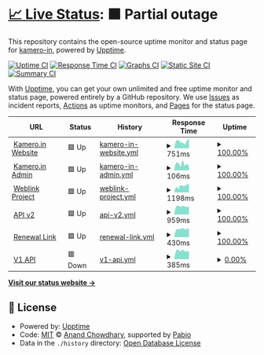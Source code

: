 # [📈 Live Status](https://status.kamero.in): <!--live status--> **🟧 Partial outage**

This repository contains the open-source uptime monitor and status page for [kamero-in](https://status.kamero.in), powered by [Upptime](https://github.com/upptime/upptime).

[![Uptime CI](https://github.com/kamero-in/upptime/workflows/Uptime%20CI/badge.svg)](https://github.com/kamero-in/upptime/actions?query=workflow%3A%22Uptime+CI%22)
[![Response Time CI](https://github.com/kamero-in/upptime/workflows/Response%20Time%20CI/badge.svg)](https://github.com/kamero-in/upptime/actions?query=workflow%3A%22Response+Time+CI%22)
[![Graphs CI](https://github.com/kamero-in/upptime/workflows/Graphs%20CI/badge.svg)](https://github.com/kamero-in/upptime/actions?query=workflow%3A%22Graphs+CI%22)
[![Static Site CI](https://github.com/kamero-in/upptime/workflows/Static%20Site%20CI/badge.svg)](https://github.com/kamero-in/upptime/actions?query=workflow%3A%22Static+Site+CI%22)
[![Summary CI](https://github.com/kamero-in/upptime/workflows/Summary%20CI/badge.svg)](https://github.com/kamero-in/upptime/actions?query=workflow%3A%22Summary+CI%22)

With [Upptime](https://upptime.js.org), you can get your own unlimited and free uptime monitor and status page, powered entirely by a GitHub repository. We use [Issues](https://github.com/kamero-in/upptime/issues) as incident reports, [Actions](https://github.com/kamero-in/upptime/actions) as uptime monitors, and [Pages](https://status.kamero.in) for the status page.

<!--start: status pages-->
<!-- This summary is generated by Upptime (https://github.com/upptime/upptime) -->
<!-- Do not edit this manually, your changes will be overwritten -->
<!-- prettier-ignore -->
| URL | Status | History | Response Time | Uptime |
| --- | ------ | ------- | ------------- | ------ |
| <img alt="" src="https://icons.duckduckgo.com/ip3/kamero.in.ico" height="13"> [Kamero.in Website](https://kamero.in) | 🟩 Up | [kamero-in-website.yml](https://github.com/Hitesh-Kamero/kamero-upptime/commits/HEAD/history/kamero-in-website.yml) | <details><summary><img alt="Response time graph" src="./graphs/kamero-in-website/response-time-week.png" height="20"> 751ms</summary><br><a href="https://status.kamero.in/history/kamero-in-website"><img alt="Response time 833" src="https://img.shields.io/endpoint?url=https%3A%2F%2Fraw.githubusercontent.com%2FHitesh-Kamero%2Fkamero-upptime%2FHEAD%2Fapi%2Fkamero-in-website%2Fresponse-time.json"></a><br><a href="https://status.kamero.in/history/kamero-in-website"><img alt="24-hour response time 380" src="https://img.shields.io/endpoint?url=https%3A%2F%2Fraw.githubusercontent.com%2FHitesh-Kamero%2Fkamero-upptime%2FHEAD%2Fapi%2Fkamero-in-website%2Fresponse-time-day.json"></a><br><a href="https://status.kamero.in/history/kamero-in-website"><img alt="7-day response time 751" src="https://img.shields.io/endpoint?url=https%3A%2F%2Fraw.githubusercontent.com%2FHitesh-Kamero%2Fkamero-upptime%2FHEAD%2Fapi%2Fkamero-in-website%2Fresponse-time-week.json"></a><br><a href="https://status.kamero.in/history/kamero-in-website"><img alt="30-day response time 481" src="https://img.shields.io/endpoint?url=https%3A%2F%2Fraw.githubusercontent.com%2FHitesh-Kamero%2Fkamero-upptime%2FHEAD%2Fapi%2Fkamero-in-website%2Fresponse-time-month.json"></a><br><a href="https://status.kamero.in/history/kamero-in-website"><img alt="1-year response time 833" src="https://img.shields.io/endpoint?url=https%3A%2F%2Fraw.githubusercontent.com%2FHitesh-Kamero%2Fkamero-upptime%2FHEAD%2Fapi%2Fkamero-in-website%2Fresponse-time-year.json"></a></details> | <details><summary><a href="https://status.kamero.in/history/kamero-in-website">100.00%</a></summary><a href="https://status.kamero.in/history/kamero-in-website"><img alt="All-time uptime 99.79%" src="https://img.shields.io/endpoint?url=https%3A%2F%2Fraw.githubusercontent.com%2FHitesh-Kamero%2Fkamero-upptime%2FHEAD%2Fapi%2Fkamero-in-website%2Fuptime.json"></a><br><a href="https://status.kamero.in/history/kamero-in-website"><img alt="24-hour uptime 100.00%" src="https://img.shields.io/endpoint?url=https%3A%2F%2Fraw.githubusercontent.com%2FHitesh-Kamero%2Fkamero-upptime%2FHEAD%2Fapi%2Fkamero-in-website%2Fuptime-day.json"></a><br><a href="https://status.kamero.in/history/kamero-in-website"><img alt="7-day uptime 100.00%" src="https://img.shields.io/endpoint?url=https%3A%2F%2Fraw.githubusercontent.com%2FHitesh-Kamero%2Fkamero-upptime%2FHEAD%2Fapi%2Fkamero-in-website%2Fuptime-week.json"></a><br><a href="https://status.kamero.in/history/kamero-in-website"><img alt="30-day uptime 100.00%" src="https://img.shields.io/endpoint?url=https%3A%2F%2Fraw.githubusercontent.com%2FHitesh-Kamero%2Fkamero-upptime%2FHEAD%2Fapi%2Fkamero-in-website%2Fuptime-month.json"></a><br><a href="https://status.kamero.in/history/kamero-in-website"><img alt="1-year uptime 99.79%" src="https://img.shields.io/endpoint?url=https%3A%2F%2Fraw.githubusercontent.com%2FHitesh-Kamero%2Fkamero-upptime%2FHEAD%2Fapi%2Fkamero-in-website%2Fuptime-year.json"></a></details>
| <img alt="" src="https://icons.duckduckgo.com/ip3/login.kamero.in.ico" height="13"> [Kamero.in Admin](https://login.kamero.in) | 🟩 Up | [kamero-in-admin.yml](https://github.com/Hitesh-Kamero/kamero-upptime/commits/HEAD/history/kamero-in-admin.yml) | <details><summary><img alt="Response time graph" src="./graphs/kamero-in-admin/response-time-week.png" height="20"> 106ms</summary><br><a href="https://status.kamero.in/history/kamero-in-admin"><img alt="Response time 749" src="https://img.shields.io/endpoint?url=https%3A%2F%2Fraw.githubusercontent.com%2FHitesh-Kamero%2Fkamero-upptime%2FHEAD%2Fapi%2Fkamero-in-admin%2Fresponse-time.json"></a><br><a href="https://status.kamero.in/history/kamero-in-admin"><img alt="24-hour response time 100" src="https://img.shields.io/endpoint?url=https%3A%2F%2Fraw.githubusercontent.com%2FHitesh-Kamero%2Fkamero-upptime%2FHEAD%2Fapi%2Fkamero-in-admin%2Fresponse-time-day.json"></a><br><a href="https://status.kamero.in/history/kamero-in-admin"><img alt="7-day response time 106" src="https://img.shields.io/endpoint?url=https%3A%2F%2Fraw.githubusercontent.com%2FHitesh-Kamero%2Fkamero-upptime%2FHEAD%2Fapi%2Fkamero-in-admin%2Fresponse-time-week.json"></a><br><a href="https://status.kamero.in/history/kamero-in-admin"><img alt="30-day response time 343" src="https://img.shields.io/endpoint?url=https%3A%2F%2Fraw.githubusercontent.com%2FHitesh-Kamero%2Fkamero-upptime%2FHEAD%2Fapi%2Fkamero-in-admin%2Fresponse-time-month.json"></a><br><a href="https://status.kamero.in/history/kamero-in-admin"><img alt="1-year response time 749" src="https://img.shields.io/endpoint?url=https%3A%2F%2Fraw.githubusercontent.com%2FHitesh-Kamero%2Fkamero-upptime%2FHEAD%2Fapi%2Fkamero-in-admin%2Fresponse-time-year.json"></a></details> | <details><summary><a href="https://status.kamero.in/history/kamero-in-admin">100.00%</a></summary><a href="https://status.kamero.in/history/kamero-in-admin"><img alt="All-time uptime 99.91%" src="https://img.shields.io/endpoint?url=https%3A%2F%2Fraw.githubusercontent.com%2FHitesh-Kamero%2Fkamero-upptime%2FHEAD%2Fapi%2Fkamero-in-admin%2Fuptime.json"></a><br><a href="https://status.kamero.in/history/kamero-in-admin"><img alt="24-hour uptime 100.00%" src="https://img.shields.io/endpoint?url=https%3A%2F%2Fraw.githubusercontent.com%2FHitesh-Kamero%2Fkamero-upptime%2FHEAD%2Fapi%2Fkamero-in-admin%2Fuptime-day.json"></a><br><a href="https://status.kamero.in/history/kamero-in-admin"><img alt="7-day uptime 100.00%" src="https://img.shields.io/endpoint?url=https%3A%2F%2Fraw.githubusercontent.com%2FHitesh-Kamero%2Fkamero-upptime%2FHEAD%2Fapi%2Fkamero-in-admin%2Fuptime-week.json"></a><br><a href="https://status.kamero.in/history/kamero-in-admin"><img alt="30-day uptime 100.00%" src="https://img.shields.io/endpoint?url=https%3A%2F%2Fraw.githubusercontent.com%2FHitesh-Kamero%2Fkamero-upptime%2FHEAD%2Fapi%2Fkamero-in-admin%2Fuptime-month.json"></a><br><a href="https://status.kamero.in/history/kamero-in-admin"><img alt="1-year uptime 99.91%" src="https://img.shields.io/endpoint?url=https%3A%2F%2Fraw.githubusercontent.com%2FHitesh-Kamero%2Fkamero-upptime%2FHEAD%2Fapi%2Fkamero-in-admin%2Fuptime-year.json"></a></details>
| <img alt="" src="https://icons.duckduckgo.com/ip3/kamero.in.ico" height="13"> [Weblink Project](https://kamero.in/anmolkriti) | 🟩 Up | [weblink-project.yml](https://github.com/Hitesh-Kamero/kamero-upptime/commits/HEAD/history/weblink-project.yml) | <details><summary><img alt="Response time graph" src="./graphs/weblink-project/response-time-week.png" height="20"> 1198ms</summary><br><a href="https://status.kamero.in/history/weblink-project"><img alt="Response time 1070" src="https://img.shields.io/endpoint?url=https%3A%2F%2Fraw.githubusercontent.com%2FHitesh-Kamero%2Fkamero-upptime%2FHEAD%2Fapi%2Fweblink-project%2Fresponse-time.json"></a><br><a href="https://status.kamero.in/history/weblink-project"><img alt="24-hour response time 1015" src="https://img.shields.io/endpoint?url=https%3A%2F%2Fraw.githubusercontent.com%2FHitesh-Kamero%2Fkamero-upptime%2FHEAD%2Fapi%2Fweblink-project%2Fresponse-time-day.json"></a><br><a href="https://status.kamero.in/history/weblink-project"><img alt="7-day response time 1198" src="https://img.shields.io/endpoint?url=https%3A%2F%2Fraw.githubusercontent.com%2FHitesh-Kamero%2Fkamero-upptime%2FHEAD%2Fapi%2Fweblink-project%2Fresponse-time-week.json"></a><br><a href="https://status.kamero.in/history/weblink-project"><img alt="30-day response time 1886" src="https://img.shields.io/endpoint?url=https%3A%2F%2Fraw.githubusercontent.com%2FHitesh-Kamero%2Fkamero-upptime%2FHEAD%2Fapi%2Fweblink-project%2Fresponse-time-month.json"></a><br><a href="https://status.kamero.in/history/weblink-project"><img alt="1-year response time 1070" src="https://img.shields.io/endpoint?url=https%3A%2F%2Fraw.githubusercontent.com%2FHitesh-Kamero%2Fkamero-upptime%2FHEAD%2Fapi%2Fweblink-project%2Fresponse-time-year.json"></a></details> | <details><summary><a href="https://status.kamero.in/history/weblink-project">100.00%</a></summary><a href="https://status.kamero.in/history/weblink-project"><img alt="All-time uptime 99.22%" src="https://img.shields.io/endpoint?url=https%3A%2F%2Fraw.githubusercontent.com%2FHitesh-Kamero%2Fkamero-upptime%2FHEAD%2Fapi%2Fweblink-project%2Fuptime.json"></a><br><a href="https://status.kamero.in/history/weblink-project"><img alt="24-hour uptime 100.00%" src="https://img.shields.io/endpoint?url=https%3A%2F%2Fraw.githubusercontent.com%2FHitesh-Kamero%2Fkamero-upptime%2FHEAD%2Fapi%2Fweblink-project%2Fuptime-day.json"></a><br><a href="https://status.kamero.in/history/weblink-project"><img alt="7-day uptime 100.00%" src="https://img.shields.io/endpoint?url=https%3A%2F%2Fraw.githubusercontent.com%2FHitesh-Kamero%2Fkamero-upptime%2FHEAD%2Fapi%2Fweblink-project%2Fuptime-week.json"></a><br><a href="https://status.kamero.in/history/weblink-project"><img alt="30-day uptime 99.72%" src="https://img.shields.io/endpoint?url=https%3A%2F%2Fraw.githubusercontent.com%2FHitesh-Kamero%2Fkamero-upptime%2FHEAD%2Fapi%2Fweblink-project%2Fuptime-month.json"></a><br><a href="https://status.kamero.in/history/weblink-project"><img alt="1-year uptime 99.22%" src="https://img.shields.io/endpoint?url=https%3A%2F%2Fraw.githubusercontent.com%2FHitesh-Kamero%2Fkamero-upptime%2FHEAD%2Fapi%2Fweblink-project%2Fuptime-year.json"></a></details>
| <img alt="" src="https://icons.duckduckgo.com/ip3/apiv2.kamero.in.ico" height="13"> [API v2](https://apiv2.kamero.in/v1/check_app_v2) | 🟩 Up | [api-v2.yml](https://github.com/Hitesh-Kamero/kamero-upptime/commits/HEAD/history/api-v2.yml) | <details><summary><img alt="Response time graph" src="./graphs/api-v2/response-time-week.png" height="20"> 959ms</summary><br><a href="https://status.kamero.in/history/api-v2"><img alt="Response time 865" src="https://img.shields.io/endpoint?url=https%3A%2F%2Fraw.githubusercontent.com%2FHitesh-Kamero%2Fkamero-upptime%2FHEAD%2Fapi%2Fapi-v2%2Fresponse-time.json"></a><br><a href="https://status.kamero.in/history/api-v2"><img alt="24-hour response time 899" src="https://img.shields.io/endpoint?url=https%3A%2F%2Fraw.githubusercontent.com%2FHitesh-Kamero%2Fkamero-upptime%2FHEAD%2Fapi%2Fapi-v2%2Fresponse-time-day.json"></a><br><a href="https://status.kamero.in/history/api-v2"><img alt="7-day response time 959" src="https://img.shields.io/endpoint?url=https%3A%2F%2Fraw.githubusercontent.com%2FHitesh-Kamero%2Fkamero-upptime%2FHEAD%2Fapi%2Fapi-v2%2Fresponse-time-week.json"></a><br><a href="https://status.kamero.in/history/api-v2"><img alt="30-day response time 830" src="https://img.shields.io/endpoint?url=https%3A%2F%2Fraw.githubusercontent.com%2FHitesh-Kamero%2Fkamero-upptime%2FHEAD%2Fapi%2Fapi-v2%2Fresponse-time-month.json"></a><br><a href="https://status.kamero.in/history/api-v2"><img alt="1-year response time 865" src="https://img.shields.io/endpoint?url=https%3A%2F%2Fraw.githubusercontent.com%2FHitesh-Kamero%2Fkamero-upptime%2FHEAD%2Fapi%2Fapi-v2%2Fresponse-time-year.json"></a></details> | <details><summary><a href="https://status.kamero.in/history/api-v2">100.00%</a></summary><a href="https://status.kamero.in/history/api-v2"><img alt="All-time uptime 99.64%" src="https://img.shields.io/endpoint?url=https%3A%2F%2Fraw.githubusercontent.com%2FHitesh-Kamero%2Fkamero-upptime%2FHEAD%2Fapi%2Fapi-v2%2Fuptime.json"></a><br><a href="https://status.kamero.in/history/api-v2"><img alt="24-hour uptime 100.00%" src="https://img.shields.io/endpoint?url=https%3A%2F%2Fraw.githubusercontent.com%2FHitesh-Kamero%2Fkamero-upptime%2FHEAD%2Fapi%2Fapi-v2%2Fuptime-day.json"></a><br><a href="https://status.kamero.in/history/api-v2"><img alt="7-day uptime 100.00%" src="https://img.shields.io/endpoint?url=https%3A%2F%2Fraw.githubusercontent.com%2FHitesh-Kamero%2Fkamero-upptime%2FHEAD%2Fapi%2Fapi-v2%2Fuptime-week.json"></a><br><a href="https://status.kamero.in/history/api-v2"><img alt="30-day uptime 99.46%" src="https://img.shields.io/endpoint?url=https%3A%2F%2Fraw.githubusercontent.com%2FHitesh-Kamero%2Fkamero-upptime%2FHEAD%2Fapi%2Fapi-v2%2Fuptime-month.json"></a><br><a href="https://status.kamero.in/history/api-v2"><img alt="1-year uptime 99.64%" src="https://img.shields.io/endpoint?url=https%3A%2F%2Fraw.githubusercontent.com%2FHitesh-Kamero%2Fkamero-upptime%2FHEAD%2Fapi%2Fapi-v2%2Fuptime-year.json"></a></details>
| <img alt="" src="https://icons.duckduckgo.com/ip3/event.kamero.in.ico" height="13"> [Renewal Link](https://event.kamero.in/renew/anmolkriti) | 🟩 Up | [renewal-link.yml](https://github.com/Hitesh-Kamero/kamero-upptime/commits/HEAD/history/renewal-link.yml) | <details><summary><img alt="Response time graph" src="./graphs/renewal-link/response-time-week.png" height="20"> 430ms</summary><br><a href="https://status.kamero.in/history/renewal-link"><img alt="Response time 966" src="https://img.shields.io/endpoint?url=https%3A%2F%2Fraw.githubusercontent.com%2FHitesh-Kamero%2Fkamero-upptime%2FHEAD%2Fapi%2Frenewal-link%2Fresponse-time.json"></a><br><a href="https://status.kamero.in/history/renewal-link"><img alt="24-hour response time 531" src="https://img.shields.io/endpoint?url=https%3A%2F%2Fraw.githubusercontent.com%2FHitesh-Kamero%2Fkamero-upptime%2FHEAD%2Fapi%2Frenewal-link%2Fresponse-time-day.json"></a><br><a href="https://status.kamero.in/history/renewal-link"><img alt="7-day response time 430" src="https://img.shields.io/endpoint?url=https%3A%2F%2Fraw.githubusercontent.com%2FHitesh-Kamero%2Fkamero-upptime%2FHEAD%2Fapi%2Frenewal-link%2Fresponse-time-week.json"></a><br><a href="https://status.kamero.in/history/renewal-link"><img alt="30-day response time 646" src="https://img.shields.io/endpoint?url=https%3A%2F%2Fraw.githubusercontent.com%2FHitesh-Kamero%2Fkamero-upptime%2FHEAD%2Fapi%2Frenewal-link%2Fresponse-time-month.json"></a><br><a href="https://status.kamero.in/history/renewal-link"><img alt="1-year response time 966" src="https://img.shields.io/endpoint?url=https%3A%2F%2Fraw.githubusercontent.com%2FHitesh-Kamero%2Fkamero-upptime%2FHEAD%2Fapi%2Frenewal-link%2Fresponse-time-year.json"></a></details> | <details><summary><a href="https://status.kamero.in/history/renewal-link">100.00%</a></summary><a href="https://status.kamero.in/history/renewal-link"><img alt="All-time uptime 99.25%" src="https://img.shields.io/endpoint?url=https%3A%2F%2Fraw.githubusercontent.com%2FHitesh-Kamero%2Fkamero-upptime%2FHEAD%2Fapi%2Frenewal-link%2Fuptime.json"></a><br><a href="https://status.kamero.in/history/renewal-link"><img alt="24-hour uptime 100.00%" src="https://img.shields.io/endpoint?url=https%3A%2F%2Fraw.githubusercontent.com%2FHitesh-Kamero%2Fkamero-upptime%2FHEAD%2Fapi%2Frenewal-link%2Fuptime-day.json"></a><br><a href="https://status.kamero.in/history/renewal-link"><img alt="7-day uptime 100.00%" src="https://img.shields.io/endpoint?url=https%3A%2F%2Fraw.githubusercontent.com%2FHitesh-Kamero%2Fkamero-upptime%2FHEAD%2Fapi%2Frenewal-link%2Fuptime-week.json"></a><br><a href="https://status.kamero.in/history/renewal-link"><img alt="30-day uptime 99.17%" src="https://img.shields.io/endpoint?url=https%3A%2F%2Fraw.githubusercontent.com%2FHitesh-Kamero%2Fkamero-upptime%2FHEAD%2Fapi%2Frenewal-link%2Fuptime-month.json"></a><br><a href="https://status.kamero.in/history/renewal-link"><img alt="1-year uptime 99.25%" src="https://img.shields.io/endpoint?url=https%3A%2F%2Fraw.githubusercontent.com%2FHitesh-Kamero%2Fkamero-upptime%2FHEAD%2Fapi%2Frenewal-link%2Fuptime-year.json"></a></details>
| <img alt="" src="https://icons.duckduckgo.com/ip3/goapi.kamero.in.ico" height="13"> [V1 API](https://goapi.kamero.in/v1/event_home_viewer?eventCode=anmolkriti&skip=0&limit=0) | 🟥 Down | [v1-api.yml](https://github.com/Hitesh-Kamero/kamero-upptime/commits/HEAD/history/v1-api.yml) | <details><summary><img alt="Response time graph" src="./graphs/v1-api/response-time-week.png" height="20"> 385ms</summary><br><a href="https://status.kamero.in/history/v1-api"><img alt="Response time 1645" src="https://img.shields.io/endpoint?url=https%3A%2F%2Fraw.githubusercontent.com%2FHitesh-Kamero%2Fkamero-upptime%2FHEAD%2Fapi%2Fv1-api%2Fresponse-time.json"></a><br><a href="https://status.kamero.in/history/v1-api"><img alt="24-hour response time 410" src="https://img.shields.io/endpoint?url=https%3A%2F%2Fraw.githubusercontent.com%2FHitesh-Kamero%2Fkamero-upptime%2FHEAD%2Fapi%2Fv1-api%2Fresponse-time-day.json"></a><br><a href="https://status.kamero.in/history/v1-api"><img alt="7-day response time 385" src="https://img.shields.io/endpoint?url=https%3A%2F%2Fraw.githubusercontent.com%2FHitesh-Kamero%2Fkamero-upptime%2FHEAD%2Fapi%2Fv1-api%2Fresponse-time-week.json"></a><br><a href="https://status.kamero.in/history/v1-api"><img alt="30-day response time 2792" src="https://img.shields.io/endpoint?url=https%3A%2F%2Fraw.githubusercontent.com%2FHitesh-Kamero%2Fkamero-upptime%2FHEAD%2Fapi%2Fv1-api%2Fresponse-time-month.json"></a><br><a href="https://status.kamero.in/history/v1-api"><img alt="1-year response time 1645" src="https://img.shields.io/endpoint?url=https%3A%2F%2Fraw.githubusercontent.com%2FHitesh-Kamero%2Fkamero-upptime%2FHEAD%2Fapi%2Fv1-api%2Fresponse-time-year.json"></a></details> | <details><summary><a href="https://status.kamero.in/history/v1-api">0.00%</a></summary><a href="https://status.kamero.in/history/v1-api"><img alt="All-time uptime 70.08%" src="https://img.shields.io/endpoint?url=https%3A%2F%2Fraw.githubusercontent.com%2FHitesh-Kamero%2Fkamero-upptime%2FHEAD%2Fapi%2Fv1-api%2Fuptime.json"></a><br><a href="https://status.kamero.in/history/v1-api"><img alt="24-hour uptime 0.00%" src="https://img.shields.io/endpoint?url=https%3A%2F%2Fraw.githubusercontent.com%2FHitesh-Kamero%2Fkamero-upptime%2FHEAD%2Fapi%2Fv1-api%2Fuptime-day.json"></a><br><a href="https://status.kamero.in/history/v1-api"><img alt="7-day uptime 0.00%" src="https://img.shields.io/endpoint?url=https%3A%2F%2Fraw.githubusercontent.com%2FHitesh-Kamero%2Fkamero-upptime%2FHEAD%2Fapi%2Fv1-api%2Fuptime-week.json"></a><br><a href="https://status.kamero.in/history/v1-api"><img alt="30-day uptime 0.00%" src="https://img.shields.io/endpoint?url=https%3A%2F%2Fraw.githubusercontent.com%2FHitesh-Kamero%2Fkamero-upptime%2FHEAD%2Fapi%2Fv1-api%2Fuptime-month.json"></a><br><a href="https://status.kamero.in/history/v1-api"><img alt="1-year uptime 70.08%" src="https://img.shields.io/endpoint?url=https%3A%2F%2Fraw.githubusercontent.com%2FHitesh-Kamero%2Fkamero-upptime%2FHEAD%2Fapi%2Fv1-api%2Fuptime-year.json"></a></details>

<!--end: status pages-->

[**Visit our status website →**](https://status.kamero.in)

## 📄 License

- Powered by: [Upptime](https://github.com/upptime/upptime)
- Code: [MIT](./LICENSE) © [Anand Chowdhary](https://anandchowdhary.com), supported by [Pabio](https://pabio.com)
- Data in the `./history` directory: [Open Database License](https://opendatacommons.org/licenses/odbl/1-0/)
